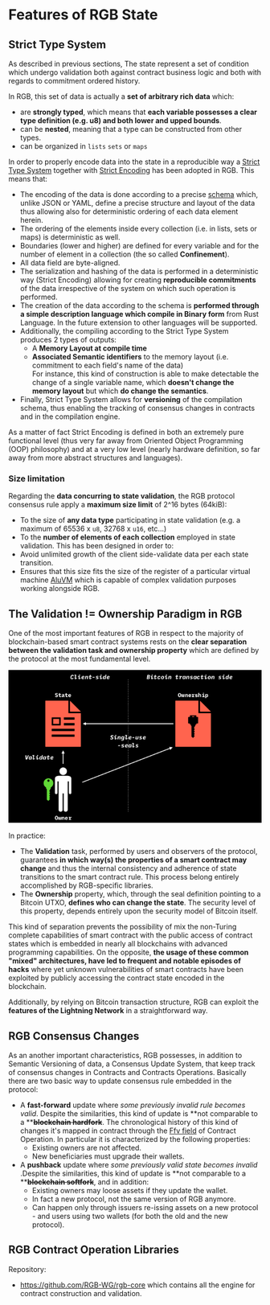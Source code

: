 # Features of RGB State

## Strict Type System

As described in previous sections, The state represent a set of condition which undergo validation both against contract business logic and both with regards to commitment ordered history.

In RGB, this set of data is actually a **set of arbitrary rich data** which:

* are **strongly typed**, which means that **each variable possesses a clear type definition (e.g. u8) and both lower and upped bounds**.
* can be **nested**, meaning that a type can be constructed from other types.
* can be organized in `lists` `sets` or `maps`

In order to properly encode data into the state in a reproducible way a [Strict Type System](https://www.strict-types.org/) together with [Strict Encoding](https://github.com/rust-amplify/rust-amplify) has been adopted in RGB. This means that:

* The encoding of the data is done according to a precise [schema](features-of-rgb-state.md#terminilogy/glossary.md#schema) which, unlike JSON or YAML, define a precise structure and layout of the data thus allowing also for deterministic ordering of each data element herein.
* The ordering of the elements inside every collection (i.e. in lists, sets or maps) is deterministic as well.
* Boundaries (lower and higher) are defined for every variable and for the number of element in a collection (the so called **Confinement**).
* All data field are byte-aligned.
* The serialization and hashing of the data is performed in a deterministic way (Strict Encoding) allowing for creating **reproducible commitments** of the data irrespective of the system on which such operation is performed.
* The creation of the data according to the schema is **performed through a simple description language which compile in Binary form** from Rust Language. In the future extension to other languages will be supported.
* Additionally, the compiling according to the Strict Type System produces 2 types of outputs:
  * A **Memory Layout at compile time**
  * **Associated Semantic identifiers** to the memory layout (i.e. commitment to each field's name of the data)\
    For instance, this kind of construction is able to make detectable the change of a single variable name, which **doesn't change the memory layout** but which **do change the semantics**.
* Finally, Strict Type System allows for **versioning** of the compilation schema, thus enabling the tracking of consensus changes in contracts and in the compilation engine.

As a matter of fact Strict Encoding is defined in both an extremely pure functional level (thus very far away from Oriented Object Programming (OOP) philosophy) and at a very low level (nearly hardware definition, so far away from more abstract structures and languages).

### Size limitation

Regarding the **data concurring to state validation**, the RGB protocol consensus rule apply a **maximum size limit** of 2^16 bytes (64kiB):

* To the size of **any data type** participating in state validation (e.g. a maximum of 65536 x `u8`, 32768 x `u16`, etc...)
* To the **number of elements of each collection** employed in state validation. This has been designed in order to:
* Avoid unlimited growth of the client side-validate data per each state transition.
* Ensures that this size fits the size of the register of a particular virtual machine [AluVM](state-transitions.md) which is capable of complex validation purposes working alongside RGB.

## The Validation != Ownership Paradigm in RGB

One of the most important features of RGB in respect to the majority of blockchain-based smart contract systems rests on the **clear separation between the validation task and ownership property** which are defined by the protocol at the most fundamental level.

![](../.gitbook/assets/validation-ownership-1.png)

In practice:

* The **Validation** task, performed by users and observers of the protocol, guarantees **in which way(s) the properties of a smart contract may change** and thus the internal consistency and adherence of state transitions to the smart contract rule. This process belong entirely accomplished by RGB-specific libraries.
* The **Ownership** property, which, through the seal definition pointing to a Bitcoin UTXO, **defines who can change the state**. The security level of this property, depends entirely upon the security model of Bitcoin itself.

This kind of separation prevents the possibility of mix the non-Turing complete capabilities of smart contract with the public access of contract states which is embedded in nearly all blockchains with advanced programming capabilities. On the opposite, **the usage of these common "mixed" architectures, have led to frequent and notable episodes of hacks** where yet unknown vulnerabilities of smart contracts have been exploited by publicly accessing the contract state encoded in the blockchain.

Additionally, by relying on Bitcoin transaction structure, RGB can exploit the **features of the Lightning Network** in a straightforward way.

## RGB Consensus Changes

As an another important characteristics, RGB possesses, in addition to Semantic Versioning of data, a Consensus Update System, that keep track of consensus changes in Contracts and Contracts Operations. Basically there are two basic way to update consensus rule embedded in the protocol:

* A **fast-forward** update where _some previously invalid rule becomes valid_. Despite the similarities, this kind of update is **not comparable to a **~~**blockchain hardfork**~~. The chronological history of this kind of changes it's mapped in contract through the [Ffv field](features-of-rgb-state.md#components-of-a-contract-operation) of Contract Operation. In particular it is characterized by the following properties:
  * Existing owners are not affected.
  * New beneficiaries must upgrade their wallets.
* A **pushback** update where _some previously valid state becomes invalid_ .Despite the similarities, this kind of update is **not comparable to a **~~**blockchain softfork**~~, and in addition:
  * Existing owners may loose assets if they update the wallet.
  * In fact a new protocol, not the same version of RGB anymore.
  * Can happen only through issuers re-issing assets on a new protocol - and users using two wallets (for both the old and the new protocol).

## RGB Contract Operation Libraries

Repository:

* https://github.com/RGB-WG/rgb-core which contains all the engine for contract construction and validation.
